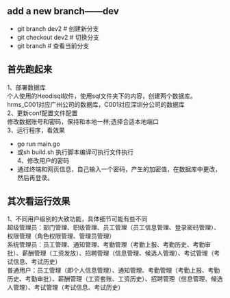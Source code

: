 ## add a new branch——dev
- git branch dev2  # 创建新分支
- git checkout dev2 # 切换分支
- git branch # 查看当前分支

## 首先跑起来
1、部署数据库  
个人使用的Heodisql软件，使用sql文件夹下的内容，创建两个数据库。hrms_C001对应广州公司的数据库，C001对应深圳分公司的数据库  
2、更新conf配置文件配置  
修改数据账号和密码，保持和本地一样;选择合适本地端口   
3、运行程序，看效果  
- go run main.go
- 或sh build.sh 执行脚本编译可执行文件执行  
4、修改用户的密码
- 通过终端和网页信息，自己输入一个密码，产生的加密值，在数据库中更改，然后再登录。

## 其次看运行效果
1、不同用户级别的大致功能，具体细节可能有些不同  
超级管理员：部门管理、职级管理、员工管理（员工信息管理、登录密码管理）、权限管理（角色权限管理、管理员管理）  
系统管理员：员工管理、通知管理、考勤管理（考勤上报、考勤历史、考勤审批）、薪酬管理（工资发放）、招聘管理（信息管理、候选人管理）、考试管理（考试信息、考试历史）   
普通用户：员工管理（即个人信息管理）、通知管理、考勤管理（考勤上报、考勤历史、考勤审批）、薪酬管理（工资套账、工资历史）、招聘管理（信息管理、候选人管理）、考试管理（考试信息、考试历史）  